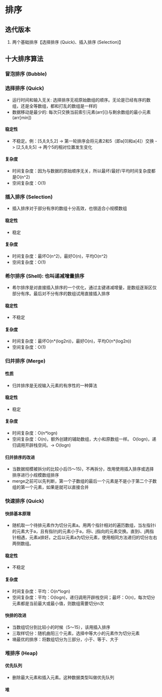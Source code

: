 # 排序

## 迭代版本

1. 两个基础排序【选择排序 (Quick)、插入排序 (Selection)】

## 十大排序算法

### 冒泡排序 (Bubble)

### 选择排序 (Quick)

- 运行时间和输入无关: 选择排序无视原始数组的顺序。无论是已经有序的数组，还是全等数组，都和打乱的数组是一样的
- 数据移动是最少的: 每次只交换当前索引元素(arr[i])与剩余数组的最小元素(arr[min])

#### 稳定性

- 不稳定。例：[5,8,9,5,2] -> 第一轮排序会将元素2和5（即a[0]和a[4]）交换 -> [2,5,8,9,5] -> 两个5的相对位置发生变化

#### 复杂度

- 时间复杂度：因为与数据的原始顺序无关，所以最坏/最好/平均时间复杂度都是O(n^2)
- 空间复杂度：O(1)

### 插入排序 (Selection)

- 插入排序对于部分有序的数组十分高效，也很适合小规模数组

#### 稳定性

- 稳定

#### 复杂度

- 时间复杂度：最坏O(n^2)，最好O(n)，平均O(n^2)
- 空间复杂度：O(1)

### 希尔排序 (Shell): 也叫递减增量排序

- 希尔排序是对直接插入排序的一个优化，通过主键递减增量，是数组逐渐区仅部分有序。最后对不分有序的数组试用直接插入排序

#### 稳定性

- 不稳定

#### 复杂度

- 时间复杂度：最坏O(n*(log2n))，最好O(n)，平均O(n*(log2n))
- 空间复杂度：O(1)

### 归并排序 (Merge)

#### 性质

- 归并排序是无视输入元素的有序性的一种算法

#### 稳定性

- 稳定

#### 复杂度

- 时间复杂度：O(n*logn)
- 空间复杂度：O(n)，额外创建的辅助数组，大小和原数组一样。 O(logn)，递归调用开辟栈空间。-> O(logn)

#### 归并排序的改进

- 当数据规模被拆分的比较小后(5～15)，不再拆分，改用使用插入排序或选择排序进行小规模数组排序
- merge之前可以先判断，第一个子数组的最后一个元素是不是小于第二个子数组的第一个元素，如果是就可以直接合并

### 快速排序 (Quick)

#### 快排基本原理

- 随机取一个待排元素作为切分元素a。用两个指针相对的遍历数组，当左指针i的元素大于a，且有指针j的元素小于a，将i、j指向的元素交换。直到i、j两指针相遇，元素a排好。之后以元素a为切分元素，使用相同方法递归的切分左右两侧数组。

#### 稳定性

- 不稳定

#### 复杂度

- 时间复杂度：平均：O(n*logn)
- 空间复杂度：平均：O(logn)，递归调用开辟栈空间；最坏：O(n)，每次切分元素都是当前最大或最小值，则数组需要切分n次

#### 快排的改进

- 当数组切分到比较小的时候（5～15），该用插入排序
- 三取样切分：随机曲阳三个元素，选择中等大小的元素作为切分元素
- 墒最优的排序：将数组切分为三部分，小于、等于、大于

### 堆排序 (Heap)

#### 优先队列

- 删除最大元素和插入元素。这种数据类型叫做优先队列

#### 堆
